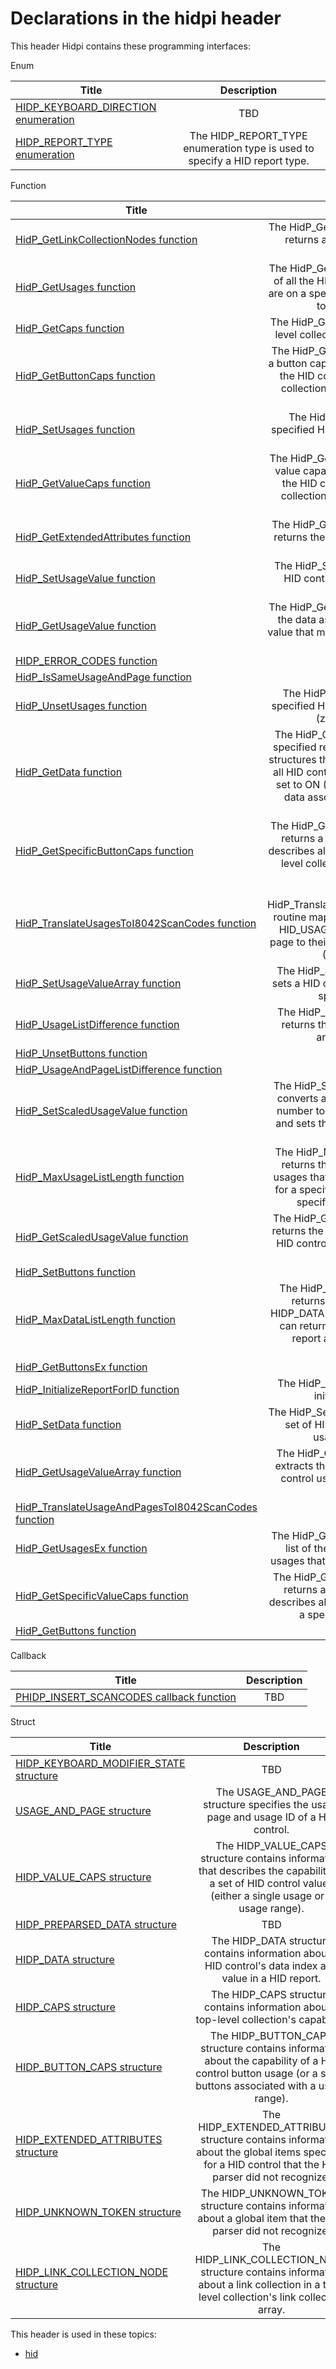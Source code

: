 # Declarations in the hidpi header
This header Hidpi contains these programming interfaces:

Enum

| Title        | Description    |
| ------------- |:-------------:|
| [HIDP_KEYBOARD_DIRECTION enumeration](ne-hidpi--hidp-keyboard-direction.md) | TBD |
| [HIDP_REPORT_TYPE enumeration](ne-hidpi--hidp-report-type.md) | The HIDP_REPORT_TYPE enumeration type is used to specify a HID report type. |
Function

| Title        | Description    |
| ------------- |:-------------:|
| [HidP_GetLinkCollectionNodes function](nf-hidpi-hidp-getlinkcollectionnodes.md) | The HidP_GetLinkCollectionNodes routine returns a top-level collection's link collection array. |
| [HidP_GetUsages function](nf-hidpi-hidp-getusages.md) | The HidP_GetUsages routine returns a list of all the HID control button usages that are on a specified usage page and are set to ON in a HID report. |
| [HidP_GetCaps function](nf-hidpi-hidp-getcaps.md) | The HidP_GetCaps routine returns a top-level collection's HIDP_CAPS structure. |
| [HidP_GetButtonCaps function](nf-hidpi-hidp-getbuttoncaps.md) | The HidP_GetButtonCaps routine returns a button capability array that describes all the HID control buttons in a top-level collection for a specified type of HID report. |
| [HidP_SetUsages function](nf-hidpi-hidp-setusages.md) | The HidP_SetUsages routine sets specified HID control buttons ON (1) in a HID report. |
| [HidP_GetValueCaps function](nf-hidpi-hidp-getvaluecaps.md) | The HidP_GetValueCaps routine returns a value capability array that describes all the HID control values in a top-level collection for a specified type of HID report. |
| [HidP_GetExtendedAttributes function](nf-hidpi-hidp-getextendedattributes.md) | The HidP_GetExtendedAttributes routine returns the extended attributes of a HID control. |
| [HidP_SetUsageValue function](nf-hidpi-hidp-setusagevalue.md) | The HidP_SetUsageValue routine sets a HID control value in a specified HID report. |
| [HidP_GetUsageValue function](nf-hidpi-hidp-getusagevalue.md) | The HidP_GetUsageValue routine extracts the data associated with a HID control value that matches the selection criteria in a HID report. |
| [HIDP_ERROR_CODES function](nf-hidpi-hidp-error-codes.md) | TBD |
| [HidP_IsSameUsageAndPage function](nf-hidpi-hidp-issameusageandpage.md) | TBD |
| [HidP_UnsetUsages function](nf-hidpi-hidp-unsetusages.md) | The HidP_UnsetUsages routine sets specified HID control button usages OFF (zero) in a HID report. |
| [HidP_GetData function](nf-hidpi-hidp-getdata.md) | The HidP_GetData routine returns, for a specified report, an array of HIDP_DATA structures that identify the data indices of all HID control buttons that are currently set to ON (1), and the data indices and data associated with all HID control values. |
| [HidP_GetSpecificButtonCaps function](nf-hidpi-hidp-getspecificbuttoncaps.md) | The HidP_GetSpecificButtonCaps routine returns a button capability array that describes all HID control buttons in a top-level collection that meet a specified selection criteria. |
| [HidP_TranslateUsagesToI8042ScanCodes function](nf-hidpi-hidp-translateusagestoi8042scancodes.md) | The HidP_TranslateUsagesToI8042ScanCodes routine maps a list of HID usages on the HID_USAGE_PAGE_KEYBOARD usage page to their respective PS/2 scan codes (Scan Code Set 1). |
| [HidP_SetUsageValueArray function](nf-hidpi-hidp-setusagevaluearray.md) | The HidP_SetUsageValueArray routine sets a HID control usage value array in a specified HID report. |
| [HidP_UsageListDifference function](nf-hidpi-hidp-usagelistdifference.md) | The HidP_UsageListDifference routine returns the differences between two arrays of HID usages. |
| [HidP_UnsetButtons function](nf-hidpi-hidp-unsetbuttons.md) | TBD |
| [HidP_UsageAndPageListDifference function](nf-hidpi-hidp-usageandpagelistdifference.md) | TBD |
| [HidP_SetScaledUsageValue function](nf-hidpi-hidp-setscaledusagevalue.md) | The HidP_SetScaledUsageValue routine converts a signed and scaled physical number to a HID usage's logical value, and sets the usage value in a specified HID report. |
| [HidP_MaxUsageListLength function](nf-hidpi-hidp-maxusagelistlength.md) | The HidP_MaxUsageListLength routine returns the maximum number of HID usages that HidP_GetUsages can return for a specified type of HID report and a specified top-level collection. |
| [HidP_GetScaledUsageValue function](nf-hidpi-hidp-getscaledusagevalue.md) | The HidP_GetScaledUsageValue routine returns the signed and scaled result of a HID control value extracted from a HID report. |
| [HidP_SetButtons function](nf-hidpi-hidp-setbuttons.md) | TBD |
| [HidP_MaxDataListLength function](nf-hidpi-hidp-maxdatalistlength.md) | The HidP_MaxDataListLength routine returns the maximum number of HIDP_DATA structures that HidP_GetData can return for a specified type of HID report and a specified top-level collection. |
| [HidP_GetButtonsEx function](nf-hidpi-hidp-getbuttonsex.md) | TBD |
| [HidP_InitializeReportForID function](nf-hidpi-hidp-initializereportforid.md) | The HidP_InitializeReportForID routine initializes a HID report. |
| [HidP_SetData function](nf-hidpi-hidp-setdata.md) | The HidP_SetData routine sets a specified set of HID control button and value usages in a HID report. |
| [HidP_GetUsageValueArray function](nf-hidpi-hidp-getusagevaluearray.md) | The HidP_GetUsageValueArray routine extracts the data associated with a HID control usage value array from a HID report. |
| [HidP_TranslateUsageAndPagesToI8042ScanCodes function](nf-hidpi-hidp-translateusageandpagestoi8042scancodes.md) | TBD |
| [HidP_GetUsagesEx function](nf-hidpi-hidp-getusagesex.md) | The HidP_GetUsagesEx routine returns a list of the all the HID control button usages that are set to ON in a HID report. |
| [HidP_GetSpecificValueCaps function](nf-hidpi-hidp-getspecificvaluecaps.md) | The HidP_GetSpecificValueCaps routine returns a value capability array that describes all HID control values that meet a specified selection criteria. |
| [HidP_GetButtons function](nf-hidpi-hidp-getbuttons.md) | TBD |
Callback

| Title        | Description    |
| ------------- |:-------------:|
| [PHIDP_INSERT_SCANCODES callback function](nc-hidpi-phidp-insert-scancodes.md) | TBD |
Struct

| Title        | Description    |
| ------------- |:-------------:|
| [HIDP_KEYBOARD_MODIFIER_STATE structure](ns-hidpi--hidp-keyboard-modifier-state.md) | TBD |
| [USAGE_AND_PAGE structure](ns-hidpi--usage-and-page.md) | The USAGE_AND_PAGE structure specifies the usage page and usage ID of a HID control. |
| [HIDP_VALUE_CAPS structure](ns-hidpi--hidp-value-caps.md) | The HIDP_VALUE_CAPS structure contains information that describes the capability of a set of HID control values (either a single usage or a usage range). |
| [HIDP_PREPARSED_DATA structure](ns-hidpi--hidp-preparsed-data.md) | TBD |
| [HIDP_DATA structure](ns-hidpi--hidp-data.md) | The HIDP_DATA structure contains information about a HID control's data index and value in a HID report. |
| [HIDP_CAPS structure](ns-hidpi--hidp-caps.md) | The HIDP_CAPS structure contains information about a top-level collection's capability. |
| [HIDP_BUTTON_CAPS structure](ns-hidpi--hidp-button-caps.md) | The HIDP_BUTTON_CAPS structure contains information about the capability of a HID control button usage (or a set of buttons associated with a usage range). |
| [HIDP_EXTENDED_ATTRIBUTES structure](ns-hidpi--hidp-extended-attributes.md) | The HIDP_EXTENDED_ATTRIBUTES structure contains information about the global items specified for a HID control that the HID parser did not recognize. |
| [HIDP_UNKNOWN_TOKEN structure](ns-hidpi--hidp-unknown-token.md) | The HIDP_UNKNOWN_TOKEN structure contains information about a global item that the HID parser did not recognize. |
| [HIDP_LINK_COLLECTION_NODE structure](ns-hidpi--hidp-link-collection-node.md) | The HIDP_LINK_COLLECTION_NODE structure contains information about a link collection in a top-level collection's link collection array. |

This header is used in these topics:

- [hid](..content/_hid)
